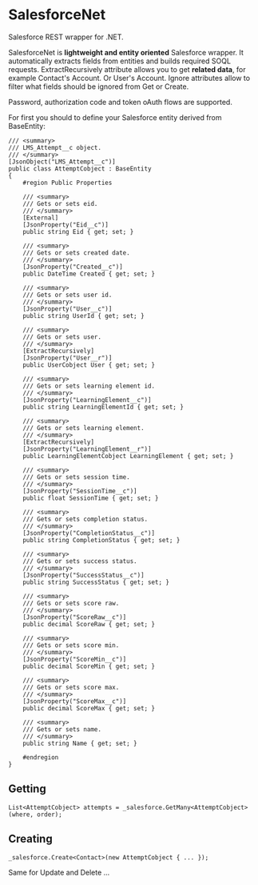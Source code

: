 SalesforceNet
=============

Salesforce REST wrapper for .NET.

SalesforceNet is **lightweight and entity oriented** Salesforce wrapper. It automatically extracts fields from entities and builds required SOQL requests. ExtractRecursively attribute allows you to get **related data**, for example Contact's Account. Or User's Account. Ignore attributes allow to filter what fields should be ignored from Get or Create.

Password, authorization code and token oAuth flows are supported.

For first you should to define your Salesforce entity derived from BaseEntity:

```CSharp
/// <summary>
/// LMS_Attempt__c object.
/// </summary>
[JsonObject("LMS_Attempt__c")]
public class AttemptCobject : BaseEntity
{
	#region Public Properties

	/// <summary>
	/// Gets or sets eid.
	/// </summary>
	[External]
	[JsonProperty("Eid__c")]
	public string Eid { get; set; }

	/// <summary>
	/// Gets or sets created date.
	/// </summary>
	[JsonProperty("Created__c")]
	public DateTime Created { get; set; }

	/// <summary>
	/// Gets or sets user id.
	/// </summary>
	[JsonProperty("User__c")]
	public string UserId { get; set; }

	/// <summary>
	/// Gets or sets user.
	/// </summary>
	[ExtractRecursively]
	[JsonProperty("User__r")]
	public UserCobject User { get; set; }

	/// <summary>
	/// Gets or sets learning element id.
	/// </summary>
	[JsonProperty("LearningElement__c")]
	public string LearningElementId { get; set; }

	/// <summary>
	/// Gets or sets learning element.
	/// </summary>
	[ExtractRecursively]
	[JsonProperty("LearningElement__r")]
	public LearningElementCobject LearningElement { get; set; }

	/// <summary>
	/// Gets or sets session time.
	/// </summary>
	[JsonProperty("SessionTime__c")]
	public float SessionTime { get; set; }

	/// <summary>
	/// Gets or sets completion status.
	/// </summary>
	[JsonProperty("CompletionStatus__c")]
	public string CompletionStatus { get; set; }

	/// <summary>
	/// Gets or sets success status.
	/// </summary>
	[JsonProperty("SuccessStatus__c")]
	public string SuccessStatus { get; set; }

	/// <summary>
	/// Gets or sets score raw.
	/// </summary>
	[JsonProperty("ScoreRaw__c")]
	public decimal ScoreRaw { get; set; }

	/// <summary>
	/// Gets or sets score min.
	/// </summary>
	[JsonProperty("ScoreMin__c")]
	public decimal ScoreMin { get; set; }

	/// <summary>
	/// Gets or sets score max.
	/// </summary>
	[JsonProperty("ScoreMax__c")]
	public decimal ScoreMax { get; set; }
	
	/// <summary>
	/// Gets or sets name.
	/// </summary>
	public string Name { get; set; }

	#endregion
}
```

Getting
-------

```CSharp 
List<AttemptCobject> attempts = _salesforce.GetMany<AttemptCobject>(where, order); 
```

Creating
--------

```CSharp
_salesforce.Create<Contact>(new AttemptCobject { ... });
```

Same for Update and Delete ...